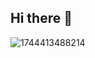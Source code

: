 ## Hi there 👋
![1744413488214](https://github.com/user-attachments/assets/4d30d682-4c11-4abf-be87-43e8b7886c23)

<!--
**luandsonm/luandsonm** is a ✨ _special_ ✨ repository because its `README.md` (this file) appears on your GitHub profile.

Here are some ideas to get you started:

- 🔭 I’m currently working on ...
- 🌱 I’m currently learning ...
- 👯 I’m looking to collaborate on ...
- 🤔 I’m looking for help with ...
- 💬 Ask me about ...
- 📫 How to reach me: ...
- 😄 Pronouns: ...
- ⚡ Fun fact: ...
-->
